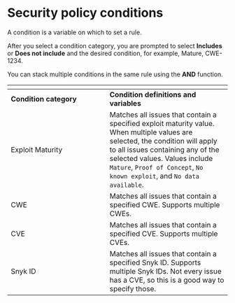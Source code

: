 # Security policy conditions

A condition is a variable on which to set a rule.

After you select a condition category, you are prompted to select **Includes** or **Does not include** and the desired condition, for example, Mature, CWE-1234.

You can stack multiple conditions in the same rule using the **AND** function.

<table data-header-hidden><thead><tr><th width="210"></th><th></th></tr></thead><tbody><tr><td><strong>Condition category</strong></td><td><strong>Condition definitions and variables</strong></td></tr><tr><td>Exploit Maturity</td><td>Matches all issues that contain a specified exploit maturity value. When multiple values are selected, the condition will apply to all issues containing any of the selected values. Values include <code>Mature</code>, <code>Proof of Concept</code>, <code>No known exploit</code>, and <code>No data available</code>.</td></tr><tr><td>CWE</td><td>Matches all issues that contain a specified CWE. Supports multiple CWEs.</td></tr><tr><td>CVE</td><td>Matches all issues that contain a specified CVE. Supports multiple CVEs.</td></tr><tr><td>Snyk ID</td><td>Matches all issues that contain a specified Snyk ID. Supports multiple Snyk IDs. Not every issue has a CVE, so this is a good way to specify those.</td></tr></tbody></table>
